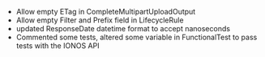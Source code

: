 * Allow empty ETag in CompleteMultipartUploadOutput
* Allow empty Filter and Prefix field in LifecycleRule
* updated ResponseDate datetime format to accept nanoseconds
* Commented some tests, altered some variable in FunctionalTest to pass tests with the IONOS API
    